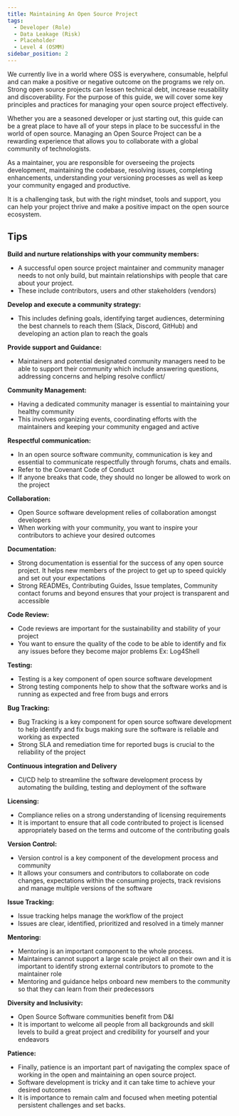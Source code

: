 ```yaml
---
title: Maintaining An Open Source Project
tags: 
  - Developer (Role)
  - Data Leakage (Risk)
  - Placeholder
  - Level 4 (OSMM)
sidebar_position: 2
---
```


We currently live in a world where OSS is everywhere, consumable, helpful and can make a positive or negative outcome on the programs we rely on.  Strong open source projects can lessen technical debt, increase reusability and discoverability.  For the purpose of this guide, we will cover some key principles and practices for managing your open source project effectively.

Whether you are a seasoned developer or just starting out, this guide can be a great place to have all of your steps in place to be successful in the world of open source. Managing an Open Source Project can be a rewarding experience that allows you to collaborate with a global community of technologists.

As a maintainer, you are responsible for overseeing the projects development, maintaining the codebase, resolving issues, completing enhancements, understanding your versioning processes as well as keep your community engaged and productive. 

It is a challenging task, but with the right mindset, tools and support, you can help your project thrive and make a positive impact on the open source ecosystem. 

## Tips

**Build and nurture relationships with your community members:**
- A successful open source project maintainer and community manager needs to not only build, but maintain relationships with people that care about your project. 
- These include contributors, users and other stakeholders (vendors)

**Develop and execute a community strategy:**
- This includes defining goals, identifying target audiences, determining the best channels to reach them (Slack, Discord, GitHub) and developing an action plan to reach the goals 

**Provide support and Guidance:**
- Maintainers and potential designated community managers need to be able to support their community which include answering questions, addressing concerns and helping resolve conflict/

**Community Management:**
- Having a dedicated community manager is essential to maintaining your healthy community 
- This involves organizing events, coordinating efforts with the maintainers and keeping your community engaged and active

**Respectful communication:**
- In an open source software community, communication is key and essential to communicate respectfully through forums, chats and emails. 
- Refer to the Covenant Code of Conduct 
- If anyone breaks that code, they should no longer be allowed to work on the project 

**Collaboration:**
- Open Source software development relies of collaboration amongst developers 
- When working with your community, you want to inspire your contributors to achieve your desired outcomes 

**Documentation:**
- Strong documentation is essential for the success of any open source project.  It helps new members of the project to get up to speed quickly and set out your expectations 
- Strong READMEs, Contributing Guides, Issue templates, Community contact forums and beyond ensures that your project is transparent and accessible 

**Code Review:**
- Code reviews are important for the sustainability and stability of your project
- You want to ensure the quality of the code to be able to identify and fix any issues before they become major problems Ex: Log4Shell 

**Testing:**
- Testing is a key component of open source software development 
- Strong testing components help to show that the software works and is running as expected and free from bugs and errors

**Bug Tracking:**
- Bug Tracking is a key component for open source software development to help identify and fix bugs making sure the software is reliable and working as expected 
- Strong SLA and remediation time for reported bugs is crucial to the reliability of the project 

**Continuous integration and Delivery**
- CI/CD help to streamline the software development process by automating the building, testing and deployment of the software 

**Licensing:**
- Compliance relies on a strong understanding of licensing requirements 
- It is important to ensure that all code contributed to project is licensed appropriately based on the terms and outcome of the contributing goals 

**Version Control:**
- Version control is a key component of the development process and community 
- It allows your consumers and contributors to collaborate on code changes, expectations within the consuming projects, track revisions and manage multiple versions of the software 

**Issue Tracking:**
- Issue tracking helps manage the workflow of the project 
- Issues are clear, identified, prioritized and resolved in a timely manner

**Mentoring:**
- Mentoring is an important component to the whole process. 
- Maintainers cannot support a large scale project all on their own and it is important to identify strong external contributors to promote to the maintainer role
- Mentoring and guidance helps onboard new members to the community so that they can learn from their predecessors 

**Diversity and Inclusivity:**
- Open Source Software communities benefit from D&I
- It is important to welcome all people from all backgrounds and skill levels to build a great project and credibility for yourself and your endeavors 

**Patience:**
- Finally, patience is an important part of navigating the complex space of working in the open and maintaining an open source project.  
- Software development is tricky and it can take time to achieve your desired outcomes
- It is importance to remain calm and focused when meeting potential persistent challenges and set backs.  

